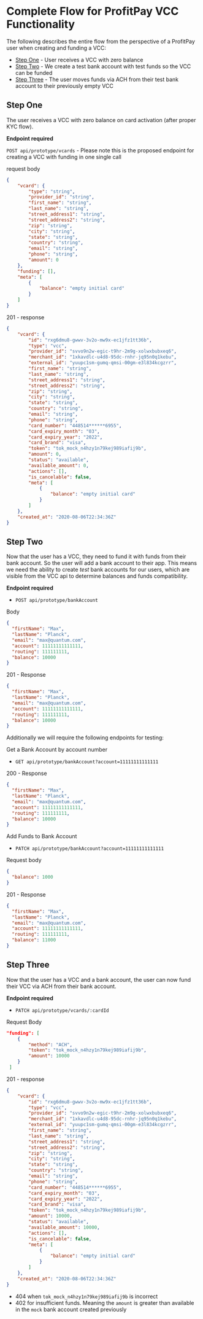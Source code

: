 # Complete Flow for ProfitPay VCC Functionality

The following describes the entire flow from the perspective of a ProfitPay user when creating and funding a VCC:

- [Step One](#step-one) - User receives a VCC with zero balance
- [Step Two](#step-two) - We create a test bank account with test funds so the VCC can be funded
- [Step Three](#step-three) - The user moves funds via ACH from their test bank account to their previously empty VCC

## Step One

The user receives a VCC with zero balance on card activation (after proper KYC flow).

**Endpoint required**

`POST api/prototype/vcards` - Please note this is the proposed endpoint for creating a VCC with funding in one single call

request body

```json
{
    "vcard": {
        "type": "string",
        "provider_id": "string",
        "first_name": "string",
        "last_name": "string",
        "street_address1": "string",
        "street_address2": "string",
        "zip": "string",
        "city": "string",
        "state": "string",
        "country": "string",
        "email": "string",
        "phone": "string",
        "amount": 0
    },
    "funding": [],
    "meta": [
        {
            "balance": "empty initial card"
        }
    ]
}
```

201 - response

```json
{
    "vcard": {
        "id": "rxg6dmu8-gwwv-3v2o-mw9x-ec1jfz1tt36b",
        "type": "vcc",
        "provider_id": "svvo9n2w-egic-t9hr-2m9g-xolwxbubxeq6",
        "merchant_id": "1xkavdlc-u4d8-95dc-rnhr-jq95n0q1kebu",
        "external_id": "yuupc1sm-gumq-qmsi-00gm-e3l834kcgzrr",
        "first_name": "string",
        "last_name": "string",
        "street_address1": "string",
        "street_address2": "string",
        "zip": "string",
        "city": "string",
        "state": "string",
        "country": "string",
        "email": "string",
        "phone": "string",
        "card_number": "448514******6955",
        "card_expiry_month": "03",
        "card_expiry_year": "2022",
        "card_brand": "visa",
        "token": "tok_mock_n4hzy1n79kej989iafij9b",
        "amount": 0,
        "status": "available",
        "available_amount": 0,
        "actions": [],
        "is_cancelable": false,
        "meta": [
            {
                "balance": "empty initial card"
            }
        ]
    },
    "created_at": "2020-08-06T22:34:36Z"
}
```

## Step Two

Now that the user has a VCC, they need to fund it with funds from their bank account. So the user will add a bank account to their app. This means we need the ability to create *test* bank accounts for our users, which are visible from the VCC api to determine balances and funds compatibility.

**Endpoint required**

- `POST api/prototype/bankAccount`

Body

```json
{
  "firstName": "Max",
  "lastName": "Planck",
  "email": "max@quantum.com",
  "account": 11111111111111,
  "routing": 111111111,
  "balance": 10000
}
```

201 - Response

```json
{
  "firstName": "Max",
  "lastName": "Planck",
  "email": "max@quantum.com",
  "account": 11111111111111,
  "routing": 111111111,
  "balance": 10000
}
```
Additionally we will require the following endpoints for testing:

Get a Bank Account by account number

- `GET api/prototype/bankAccount?account=11111111111111`

200 - Response

```json
{
  "firstName": "Max",
  "lastName": "Planck",
  "email": "max@quantum.com",
  "account": 11111111111111,
  "routing": 111111111,
  "balance": 10000
}
```

Add Funds to Bank Account

- `PATCH api/prototype/bankAccount?account=11111111111111`

Request body

```json
{
  "balance": 1000  
}
```

201 - Response

```json
{
  "firstName": "Max",
  "lastName": "Planck",
  "email": "max@quantum.com",
  "account": 11111111111111,
  "routing": 111111111,
  "balance": 11000
}
```

## Step Three

Now that the user has a VCC and a bank account, the user can now fund their VCC via ACH from their bank account.

**Endpoint required**

- `PATCH api/prototype/vcards/:cardId`

Request Body

```json
"funding": [
    {
        "method": "ACH",
        "token": "tok_mock_n4hzy1n79kej989iafij9b",
        "amount": 10000
    }
 ]
```

201 - response

```json
{
    "vcard": {
        "id": "rxg6dmu8-gwwv-3v2o-mw9x-ec1jfz1tt36b",
        "type": "vcc",
        "provider_id": "svvo9n2w-egic-t9hr-2m9g-xolwxbubxeq6",
        "merchant_id": "1xkavdlc-u4d8-95dc-rnhr-jq95n0q1kebu",
        "external_id": "yuupc1sm-gumq-qmsi-00gm-e3l834kcgzrr",
        "first_name": "string",
        "last_name": "string",
        "street_address1": "string",
        "street_address2": "string",
        "zip": "string",
        "city": "string",
        "state": "string",
        "country": "string",
        "email": "string",
        "phone": "string",
        "card_number": "448514******6955",
        "card_expiry_month": "03",
        "card_expiry_year": "2022",
        "card_brand": "visa",
        "token": "tok_mock_n4hzy1n79kej989iafij9b",
        "amount": 10000,
        "status": "available",
        "available_amount": 10000,
        "actions": [],
        "is_cancelable": false,
        "meta": [
            {
                "balance": "empty initial card"
            }
        ]
    },
    "created_at": "2020-08-06T22:34:36Z"
}
```

- 404 when `tok_mock_n4hzy1n79kej989iafij9b` is incorrect
- 402 for insufficient funds. Meaning the `amount` is greater than available in the `mock` bank account created previously

